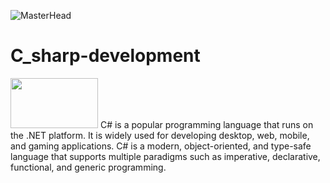 ![MasterHead](https://i.pinimg.com/originals/ea/22/8c/ea228c3c6f44033165f277f2c5f917c3.gif)
# C_sharp-development

<img width="140" height="80" src="https://www.avenga.com/wp-content/uploads/2020/11/C-Sharp.png">
C# is a popular programming language that runs on the .NET platform. It is widely used for developing desktop, web, mobile, and gaming applications. C# is a modern, object-oriented, and type-safe language that supports multiple paradigms such as imperative, declarative, functional, and generic programming.
